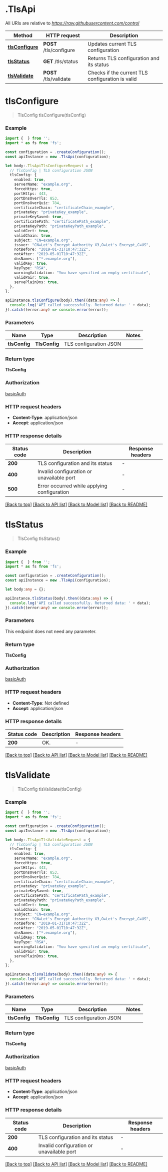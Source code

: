 # .TlsApi

All URIs are relative to *https://raw.githubusercontent.com/control*

Method | HTTP request | Description
------------- | ------------- | -------------
[**tlsConfigure**](TlsApi.md#tlsConfigure) | **POST** /tls/configure | Updates current TLS configuration
[**tlsStatus**](TlsApi.md#tlsStatus) | **GET** /tls/status | Returns TLS configuration and its status
[**tlsValidate**](TlsApi.md#tlsValidate) | **POST** /tls/validate | Checks if the current TLS configuration is valid


# **tlsConfigure**
> TlsConfig tlsConfigure(tlsConfig)


### Example


```typescript
import {  } from '';
import * as fs from 'fs';

const configuration = .createConfiguration();
const apiInstance = new .TlsApi(configuration);

let body:.TlsApiTlsConfigureRequest = {
  // TlsConfig | TLS configuration JSON
  tlsConfig: {
    enabled: true,
    serverName: "example.org",
    forceHttps: true,
    portHttps: 443,
    portDnsOverTls: 853,
    portDnsOverQuic: 784,
    certificateChain: "certificateChain_example",
    privateKey: "privateKey_example",
    privateKeySaved: true,
    certificatePath: "certificatePath_example",
    privateKeyPath: "privateKeyPath_example",
    validCert: true,
    validChain: true,
    subject: "CN=example.org",
    issuer: "CN=Let's Encrypt Authority X3,O=Let's Encrypt,C=US",
    notBefore: "2019-01-31T10:47:32Z",
    notAfter: "2019-05-01T10:47:32Z",
    dnsNames: ["*.example.org"],
    validKey: true,
    keyType: "RSA",
    warningValidation: "You have specified an empty certificate",
    validPair: true,
    servePlainDns: true,
  },
};

apiInstance.tlsConfigure(body).then((data:any) => {
  console.log('API called successfully. Returned data: ' + data);
}).catch((error:any) => console.error(error));
```


### Parameters

Name | Type | Description  | Notes
------------- | ------------- | ------------- | -------------
 **tlsConfig** | **TlsConfig**| TLS configuration JSON |


### Return type

**TlsConfig**

### Authorization

[basicAuth](README.md#basicAuth)

### HTTP request headers

 - **Content-Type**: application/json
 - **Accept**: application/json


### HTTP response details
| Status code | Description | Response headers |
|-------------|-------------|------------------|
**200** | TLS configuration and its status |  -  |
**400** | Invalid configuration or unavailable port |  -  |
**500** | Error occurred while applying configuration |  -  |

[[Back to top]](#) [[Back to API list]](README.md#documentation-for-api-endpoints) [[Back to Model list]](README.md#documentation-for-models) [[Back to README]](README.md)

# **tlsStatus**
> TlsConfig tlsStatus()


### Example


```typescript
import {  } from '';
import * as fs from 'fs';

const configuration = .createConfiguration();
const apiInstance = new .TlsApi(configuration);

let body:any = {};

apiInstance.tlsStatus(body).then((data:any) => {
  console.log('API called successfully. Returned data: ' + data);
}).catch((error:any) => console.error(error));
```


### Parameters
This endpoint does not need any parameter.


### Return type

**TlsConfig**

### Authorization

[basicAuth](README.md#basicAuth)

### HTTP request headers

 - **Content-Type**: Not defined
 - **Accept**: application/json


### HTTP response details
| Status code | Description | Response headers |
|-------------|-------------|------------------|
**200** | OK. |  -  |

[[Back to top]](#) [[Back to API list]](README.md#documentation-for-api-endpoints) [[Back to Model list]](README.md#documentation-for-models) [[Back to README]](README.md)

# **tlsValidate**
> TlsConfig tlsValidate(tlsConfig)


### Example


```typescript
import {  } from '';
import * as fs from 'fs';

const configuration = .createConfiguration();
const apiInstance = new .TlsApi(configuration);

let body:.TlsApiTlsValidateRequest = {
  // TlsConfig | TLS configuration JSON
  tlsConfig: {
    enabled: true,
    serverName: "example.org",
    forceHttps: true,
    portHttps: 443,
    portDnsOverTls: 853,
    portDnsOverQuic: 784,
    certificateChain: "certificateChain_example",
    privateKey: "privateKey_example",
    privateKeySaved: true,
    certificatePath: "certificatePath_example",
    privateKeyPath: "privateKeyPath_example",
    validCert: true,
    validChain: true,
    subject: "CN=example.org",
    issuer: "CN=Let's Encrypt Authority X3,O=Let's Encrypt,C=US",
    notBefore: "2019-01-31T10:47:32Z",
    notAfter: "2019-05-01T10:47:32Z",
    dnsNames: ["*.example.org"],
    validKey: true,
    keyType: "RSA",
    warningValidation: "You have specified an empty certificate",
    validPair: true,
    servePlainDns: true,
  },
};

apiInstance.tlsValidate(body).then((data:any) => {
  console.log('API called successfully. Returned data: ' + data);
}).catch((error:any) => console.error(error));
```


### Parameters

Name | Type | Description  | Notes
------------- | ------------- | ------------- | -------------
 **tlsConfig** | **TlsConfig**| TLS configuration JSON |


### Return type

**TlsConfig**

### Authorization

[basicAuth](README.md#basicAuth)

### HTTP request headers

 - **Content-Type**: application/json
 - **Accept**: application/json


### HTTP response details
| Status code | Description | Response headers |
|-------------|-------------|------------------|
**200** | TLS configuration and its status |  -  |
**400** | Invalid configuration or unavailable port |  -  |

[[Back to top]](#) [[Back to API list]](README.md#documentation-for-api-endpoints) [[Back to Model list]](README.md#documentation-for-models) [[Back to README]](README.md)


